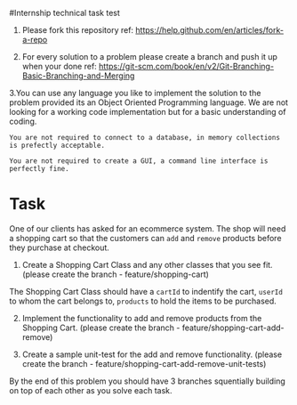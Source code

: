 #Internship technical task test

1. Please fork this repository
ref: https://help.github.com/en/articles/fork-a-repo

2. For every solution to a problem please create a branch and push it up when your done
ref: https://git-scm.com/book/en/v2/Git-Branching-Basic-Branching-and-Merging

3.You can use any language you like to implement the solution to the problem provided its an Object Oriented Programming language. We are not looking for a working code implementation but for a basic understanding of coding.

`You are not required to connect to a database, in memory collections is prefectly acceptable.`

`You are not required to create a GUI, a command line interface is perfectly fine.`


# Task

One of our clients has asked for an ecommerce system. The shop will need a shopping cart so that the customers can `add` and `remove` products before they purchase at checkout.

1) Create a Shopping Cart Class and any other classes that you see fit. 
(please create the branch - feature/shopping-cart)

The Shopping Cart Class should have a `cartId` to indentify the cart, `userId` to whom the cart belongs to, `products` to hold the items to be purchased.


2) Implement the functionality to add and remove products from the Shopping Cart.
(please create the branch - feature/shopping-cart-add-remove)

3) Create a sample unit-test for the add and remove functionality.
(please create the branch - feature/shopping-cart-add-remove-unit-tests)

By the end of this problem you should have 3 branches squentially building on top of each other as you solve each task.
